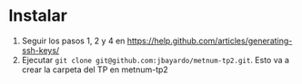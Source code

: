 # Instalar

 1. Seguir los pasos 1, 2 y 4 en https://help.github.com/articles/generating-ssh-keys/
 2. Ejecutar `git clone git@github.com:jbayardo/metnum-tp2.git`. Esto va a crear la carpeta del TP en metnum-tp2
